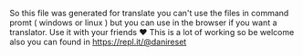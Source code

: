 So this file was generated for translate you can't use the files in command promt ( windows or linux ) but you can use in the browser if you want a translator.
Use it with your friends ❤
This is a lot of working so be welcome also you can found in https://repl.it/@danireset
